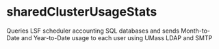 # sharedClusterUsageStats
Queries LSF scheduler accounting SQL databases and sends Month-to-Date and Year-to-Date usage to each user using UMass LDAP and SMTP
